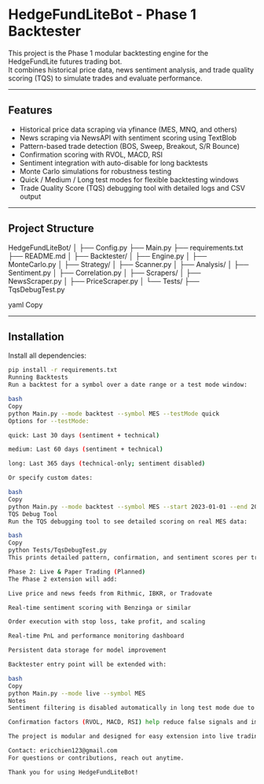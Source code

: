 # HedgeFundLiteBot - Phase 1 Backtester

This project is the Phase 1 modular backtesting engine for the HedgeFundLite futures trading bot.  
It combines historical price data, news sentiment analysis, and trade quality scoring (TQS) to simulate trades and evaluate performance.

---

## Features

- Historical price data scraping via yfinance (MES, MNQ, and others)
- News scraping via NewsAPI with sentiment scoring using TextBlob
- Pattern-based trade detection (BOS, Sweep, Breakout, S/R Bounce)
- Confirmation scoring with RVOL, MACD, RSI
- Sentiment integration with auto-disable for long backtests
- Monte Carlo simulations for robustness testing
- Quick / Medium / Long test modes for flexible backtesting windows
- Trade Quality Score (TQS) debugging tool with detailed logs and CSV output

---

## Project Structure

HedgeFundLiteBot/
│
├── Config.py
├── Main.py
├── requirements.txt
├── README.md
│
├── Backtester/
│ ├── Engine.py
│ ├── MonteCarlo.py
│
├── Strategy/
│ ├── Scanner.py
│
├── Analysis/
│ ├── Sentiment.py
│ ├── Correlation.py
│
├── Scrapers/
│ ├── NewsScraper.py
│ ├── PriceScraper.py
│
└── Tests/
├── TqsDebugTest.py

yaml
Copy

---

## Installation

Install all dependencies:

```bash
pip install -r requirements.txt
Running Backtests
Run a backtest for a symbol over a date range or a test mode window:

bash
Copy
python Main.py --mode backtest --symbol MES --testMode quick
Options for --testMode:

quick: Last 30 days (sentiment + technical)

medium: Last 60 days (sentiment + technical)

long: Last 365 days (technical-only; sentiment disabled)

Or specify custom dates:

bash
Copy
python Main.py --mode backtest --symbol MES --start 2023-01-01 --end 2023-06-01
TQS Debug Tool
Run the TQS debugging tool to see detailed scoring on real MES data:

bash
Copy
python Tests/TqsDebugTest.py
This prints detailed pattern, confirmation, and sentiment scores per trade and saves a CSV TqsDebugResults.csv.

Phase 2: Live & Paper Trading (Planned)
The Phase 2 extension will add:

Live price and news feeds from Rithmic, IBKR, or Tradovate

Real-time sentiment scoring with Benzinga or similar

Order execution with stop loss, take profit, and scaling

Real-time PnL and performance monitoring dashboard

Persistent data storage for model improvement

Backtester entry point will be extended with:

bash
Copy
python Main.py --mode live --symbol MES
Notes
Sentiment filtering is disabled automatically in long test mode due to NewsAPI historical data limits.

Confirmation factors (RVOL, MACD, RSI) help reduce false signals and improve quality scoring.

The project is modular and designed for easy extension into live trading and paper trading.

Contact: ericchien123@gmail.com
For questions or contributions, reach out anytime.

Thank you for using HedgeFundLiteBot!